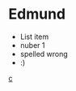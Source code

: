 # Edmund

 - List item
 - nuber 1 
 - spelled wrong 
 - :)


[c](FacelessCheetah.github.io/OldFile.html)
